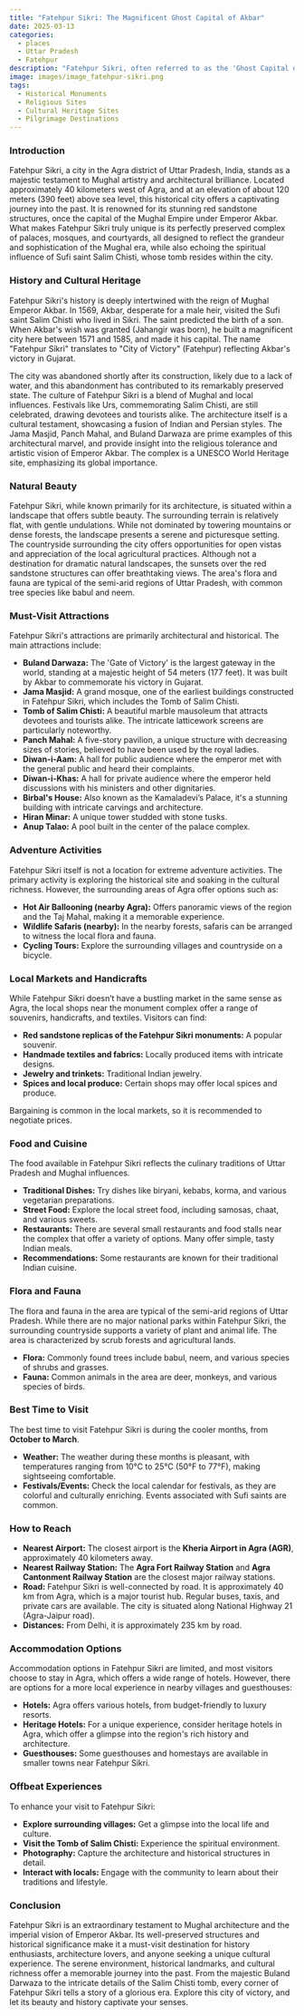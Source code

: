 ```yaml
---
title: "Fatehpur Sikri: The Magnificent Ghost Capital of Akbar"
date: 2025-03-13
categories:
  - places
  - Uttar Pradesh
  - Fatehpur
description: "Fatehpur Sikri, often referred to as the 'Ghost Capital of India,' was built by Emperor Akbar in 1572 and served as his capital until 1585. Known for its blend of Mughal and Indian architecture, it features iconic structures like Buland Darwaza, Panch Mahal, and Jodha Bai's palace. A UNESCO World Heritage Site, it showcases intricate designs and reflects the grandeur of the Mughal Empire."
image: images/image_fatehpur-sikri.png
tags: 
  - Historical Monuments
  - Religious Sites
  - Cultural Heritage Sites
  - Pilgrimage Destinations
---
```



### **Introduction**

Fatehpur Sikri, a city in the Agra district of Uttar Pradesh, India, stands as a majestic testament to Mughal artistry and architectural brilliance. Located approximately 40 kilometers west of Agra, and at an elevation of about 120 meters (390 feet) above sea level, this historical city offers a captivating journey into the past. It is renowned for its stunning red sandstone structures, once the capital of the Mughal Empire under Emperor Akbar. What makes Fatehpur Sikri truly unique is its perfectly preserved complex of palaces, mosques, and courtyards, all designed to reflect the grandeur and sophistication of the Mughal era, while also echoing the spiritual influence of Sufi saint Salim Chisti, whose tomb resides within the city.

### **History and Cultural Heritage**

Fatehpur Sikri's history is deeply intertwined with the reign of Mughal Emperor Akbar. In 1569, Akbar, desperate for a male heir, visited the Sufi saint Salim Chisti who lived in Sikri. The saint predicted the birth of a son. When Akbar's wish was granted (Jahangir was born), he built a magnificent city here between 1571 and 1585, and made it his capital. The name "Fatehpur Sikri" translates to "City of Victory" (Fatehpur) reflecting Akbar's victory in Gujarat.

The city was abandoned shortly after its construction, likely due to a lack of water, and this abandonment has contributed to its remarkably preserved state. The culture of Fatehpur Sikri is a blend of Mughal and local influences. Festivals like Urs, commemorating Salim Chisti, are still celebrated, drawing devotees and tourists alike. The architecture itself is a cultural testament, showcasing a fusion of Indian and Persian styles. The Jama Masjid, Panch Mahal, and Buland Darwaza are prime examples of this architectural marvel, and provide insight into the religious tolerance and artistic vision of Emperor Akbar. The complex is a UNESCO World Heritage site, emphasizing its global importance.



### **Natural Beauty**

Fatehpur Sikri, while known primarily for its architecture, is situated within a landscape that offers subtle beauty. The surrounding terrain is relatively flat, with gentle undulations. While not dominated by towering mountains or dense forests, the landscape presents a serene and picturesque setting. The countryside surrounding the city offers opportunities for open vistas and appreciation of the local agricultural practices. Although not a destination for dramatic natural landscapes, the sunsets over the red sandstone structures can offer breathtaking views. The area's flora and fauna are typical of the semi-arid regions of Uttar Pradesh, with common tree species like babul and neem.

### **Must-Visit Attractions**

Fatehpur Sikri's attractions are primarily architectural and historical. The main attractions include:

*   **Buland Darwaza:** The 'Gate of Victory' is the largest gateway in the world, standing at a majestic height of 54 meters (177 feet). It was built by Akbar to commemorate his victory in Gujarat. 
*   **Jama Masjid:** A grand mosque, one of the earliest buildings constructed in Fatehpur Sikri, which includes the Tomb of Salim Chisti. 
*   **Tomb of Salim Chisti:** A beautiful marble mausoleum that attracts devotees and tourists alike. The intricate latticework screens are particularly noteworthy.
*   **Panch Mahal:** A five-story pavilion, a unique structure with decreasing sizes of stories, believed to have been used by the royal ladies. 
*   **Diwan-i-Aam:** A hall for public audience where the emperor met with the general public and heard their complaints.
*   **Diwan-i-Khas:** A hall for private audience where the emperor held discussions with his ministers and other dignitaries.
*   **Birbal's House:** Also known as the Kamaladevi’s Palace, it's a stunning building with intricate carvings and architecture.
*   **Hiran Minar:** A unique tower studded with stone tusks.
*   **Anup Talao:** A pool built in the center of the palace complex.

### **Adventure Activities**

Fatehpur Sikri itself is not a location for extreme adventure activities. The primary activity is exploring the historical site and soaking in the cultural richness. However, the surrounding areas of Agra offer options such as:

*   **Hot Air Ballooning (nearby Agra):** Offers panoramic views of the region and the Taj Mahal, making it a memorable experience.
*   **Wildlife Safaris (nearby):** In the nearby forests, safaris can be arranged to witness the local flora and fauna.
*   **Cycling Tours:** Explore the surrounding villages and countryside on a bicycle.

### **Local Markets and Handicrafts**

While Fatehpur Sikri doesn’t have a bustling market in the same sense as Agra, the local shops near the monument complex offer a range of souvenirs, handicrafts, and textiles. Visitors can find:

*   **Red sandstone replicas of the Fatehpur Sikri monuments:** A popular souvenir.
*   **Handmade textiles and fabrics:** Locally produced items with intricate designs.
*   **Jewelry and trinkets:** Traditional Indian jewelry.
*   **Spices and local produce:** Certain shops may offer local spices and produce.

Bargaining is common in the local markets, so it is recommended to negotiate prices.

### **Food and Cuisine**

The food available in Fatehpur Sikri reflects the culinary traditions of Uttar Pradesh and Mughal influences.

*   **Traditional Dishes:** Try dishes like biryani, kebabs, korma, and various vegetarian preparations.
*   **Street Food:** Explore the local street food, including samosas, chaat, and various sweets.
*   **Restaurants:** There are several small restaurants and food stalls near the complex that offer a variety of options. Many offer simple, tasty Indian meals.
*   **Recommendations:** Some restaurants are known for their traditional Indian cuisine.

### **Flora and Fauna**

The flora and fauna in the area are typical of the semi-arid regions of Uttar Pradesh. While there are no major national parks within Fatehpur Sikri, the surrounding countryside supports a variety of plant and animal life. The area is characterized by scrub forests and agricultural lands.

*   **Flora:** Commonly found trees include babul, neem, and various species of shrubs and grasses.
*   **Fauna:** Common animals in the area are deer, monkeys, and various species of birds.

### **Best Time to Visit**

The best time to visit Fatehpur Sikri is during the cooler months, from **October to March**.

*   **Weather:** The weather during these months is pleasant, with temperatures ranging from 10°C to 25°C (50°F to 77°F), making sightseeing comfortable.
*   **Festivals/Events:** Check the local calendar for festivals, as they are colorful and culturally enriching. Events associated with Sufi saints are common.

### **How to Reach**

*   **Nearest Airport:** The closest airport is the **Kheria Airport in Agra (AGR)**, approximately 40 kilometers away.
*   **Nearest Railway Station:** The **Agra Fort Railway Station** and **Agra Cantonment Railway Station** are the closest major railway stations.
*   **Road:** Fatehpur Sikri is well-connected by road. It is approximately 40 km from Agra, which is a major tourist hub. Regular buses, taxis, and private cars are available. The city is situated along National Highway 21 (Agra-Jaipur road).
*   **Distances:** From Delhi, it is approximately 235 km by road.

### **Accommodation Options**

Accommodation options in Fatehpur Sikri are limited, and most visitors choose to stay in Agra, which offers a wide range of hotels. However, there are options for a more local experience in nearby villages and guesthouses:

*   **Hotels:** Agra offers various hotels, from budget-friendly to luxury resorts.
*   **Heritage Hotels:** For a unique experience, consider heritage hotels in Agra, which offer a glimpse into the region's rich history and architecture.
*   **Guesthouses:** Some guesthouses and homestays are available in smaller towns near Fatehpur Sikri.

### **Offbeat Experiences**

To enhance your visit to Fatehpur Sikri:

*   **Explore surrounding villages:** Get a glimpse into the local life and culture.
*   **Visit the Tomb of Salim Chisti:** Experience the spiritual environment.
*   **Photography:** Capture the architecture and historical structures in detail.
*   **Interact with locals:** Engage with the community to learn about their traditions and lifestyle.

### **Conclusion**

Fatehpur Sikri is an extraordinary testament to Mughal architecture and the imperial vision of Emperor Akbar. Its well-preserved structures and historical significance make it a must-visit destination for history enthusiasts, architecture lovers, and anyone seeking a unique cultural experience. The serene environment, historical landmarks, and cultural richness offer a memorable journey into the past. From the majestic Buland Darwaza to the intricate details of the Salim Chisti tomb, every corner of Fatehpur Sikri tells a story of a glorious era. Explore this city of victory, and let its beauty and history captivate your senses.


